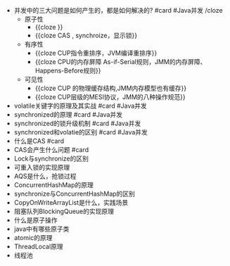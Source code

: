 - 并发中的三大问题是如何产生的，都是如何解决的? #card #Java并发 /cloze
	- 原子性
		- {{cloze }}
		- {{cloze CAS , synchroize，显示锁}}
	- 有序性
		- {{cloze CUP指令重排序，JVM编译重排序}}
		- {{cloze CPU的内存屏障 As-if-Serial规则，JMM的内存屏障、Happens-Before规则}}
	- 可见性
		- {{cloze CUP 的物理缓存结构,JMM内存模型也有缓存}}
		- {{cloze CUP层级的MESI协议，JMM的八种操作规范}}
- volatile关键字的原理及其实战 #card #Java并发
- synchronized的原理 #card #Java并发
- synchronized的锁升级机制 #card #Java并发
- synchronized和volatie的区别  #card #Java并发
- 什么是CAS #card
- CAS会产生什么问题 #card
- Lock与synchronize的区别
- 可重入锁的实现原理
- AQS是什么，抢锁过程
- ConcurrentHashMap的原理
- synchronize与ConcurrentHashMap的区别
- CopyOnWriteArrayList是什么，实践场景
- 阻塞队列BlockingQueue的实现原理
- 什么是原子操作
- java中有哪些原子类
- atomic的原理
- ThreadLocal原理
- 线程池